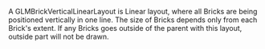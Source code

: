 A GLMBrickVerticalLinearLayout is Linear layout, where all Bricks are being positioned vertically in one line. The size of Bricks depends only from each Brick's extent. If any Bricks goes outside of the parent with this layout, outside part will not be drawn.